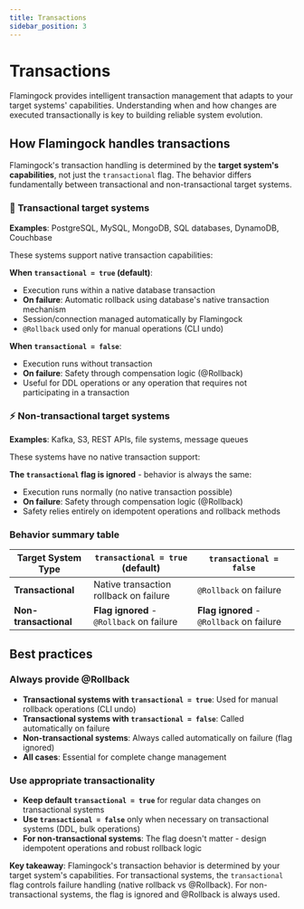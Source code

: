 ```yaml
---
title: Transactions
sidebar_position: 3
---
```


# Transactions

Flamingock provides intelligent transaction management that adapts to your target systems' capabilities. Understanding when and how changes are executed transactionally is key to building reliable system evolution.

## How Flamingock handles transactions

Flamingock's transaction handling is determined by the **target system's capabilities**, not just the `transactional` flag. The behavior differs fundamentally between transactional and non-transactional target systems.

### 🔄 Transactional target systems
**Examples**: PostgreSQL, MySQL, MongoDB, SQL databases, DynamoDB, Couchbase

These systems support native transaction capabilities:

**When `transactional = true` (default)**:
- Execution runs within a native database transaction
- **On failure**: Automatic rollback using database's native transaction mechanism
- Session/connection managed automatically by Flamingock
- `@Rollback` used only for manual operations (CLI undo)

**When `transactional = false`**:
- Execution runs without transaction
- **On failure**: Safety through compensation logic (@Rollback)
- Useful for DDL operations or any operation that requires not participating in a transaction

### ⚡ Non-transactional target systems
**Examples**: Kafka, S3, REST APIs, file systems, message queues

These systems have no native transaction support:

**The `transactional` flag is ignored** - behavior is always the same:
- Execution runs normally (no native transaction possible)
- **On failure**: Safety through compensation logic (@Rollback)
- Safety relies entirely on idempotent operations and rollback methods

### Behavior summary table

| Target System Type | `transactional = true` (default) | `transactional = false` |
|---------------------|-----------------------------------|-------------------------|
| **Transactional** | Native transaction rollback on failure | `@Rollback` on failure |
| **Non-transactional** | **Flag ignored** - `@Rollback` on failure | **Flag ignored** - `@Rollback` on failure |

## Best practices

### Always provide @Rollback
- **Transactional systems with `transactional = true`**: Used for manual rollback operations (CLI undo)
- **Transactional systems with `transactional = false`**: Called automatically on failure
- **Non-transactional systems**: Always called automatically on failure (flag ignored)
- **All cases**: Essential for complete change management

### Use appropriate transactionality
- **Keep default `transactional = true`** for regular data changes on transactional systems
- **Use `transactional = false`** only when necessary on transactional systems (DDL, bulk operations)
- **For non-transactional systems**: The flag doesn't matter - design idempotent operations and robust rollback logic

**Key takeaway**: Flamingock's transaction behavior is determined by your target system's capabilities. For transactional systems, the `transactional` flag controls failure handling (native rollback vs @Rollback). For non-transactional systems, the flag is ignored and @Rollback is always used.